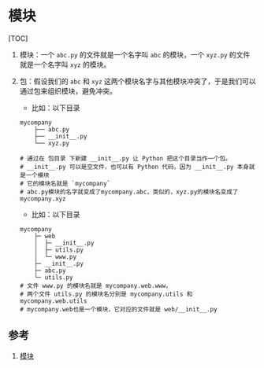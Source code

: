 # 模块

[TOC]

1. 模块：一个 `abc.py` 的文件就是一个名字叫 `abc` 的模块，一个 `xyz.py` 的文件就是一个名字叫 `xyz` 的模块。
2. 包：假设我们的 `abc` 和 `xyz` 这两个模块名字与其他模块冲突了，于是我们可以通过包来组织模块，避免冲突。

    * 比如：以下目录

    ```shell
    mycompany
        ├── abc.py
        ├── __init__.py
        └── xyz.py

    # 通过在 包目录 下新建 __init__.py 让 Python 把这个目录当作一个包。
    # __init__.py 可以是空文件，也可以有 Python 代码，因为 __init__.py 本身就是一个模块
    # 它的模块名就是 `mycompany`
    # abc.py模块的名字就变成了mycompany.abc，类似的，xyz.py的模块名变成了mycompany.xyz
    ```

    * 比如：以下目录

    ```shell
    mycompany
        ├─ web
        │  ├─ __init__.py
        │  ├─ utils.py
        │  └─ www.py
        ├─ __init__.py
        ├─ abc.py
        └─ utils.py
    # 文件 www.py 的模块名就是 mycompany.web.www，
    # 两个文件 utils.py 的模块名分别是 mycompany.utils 和 mycompany.web.utils
    # mycompany.web也是一个模块，它对应的文件就是 web/__init__.py
    ```

## 参考

1. [模块](https://www.liaoxuefeng.com/wiki/1016959663602400/1017454145014176)
